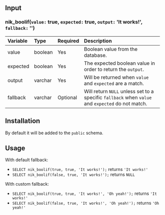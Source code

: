 ## Input

### nik_boolif(`value:` true, `expected:` true, `output:` 'It works!', `fallback:` '')

Variable | Type | Required | Description 
:------- | :--- | -------- | :----------
value | boolean |  Yes | Boolean value from the database.
expected | boolean | Yes | The expected boolean value in order to return the `output`.
output | varchar | Yes | Will be returned when `value` and `expected` are a match.
fallback | varchar | Optional | Will return `NULL` unless set to a specific `fallback` when `value` and `expected` do not match.


## Installation

By default it will be added to the `public` schema.

## Usage
With default fallback:
-  ```SELECT nik_boolif(true, true, 'It works!');``` returns `'It works!'`
-  ```SELECT nik_boolif(false, true, 'It works!');``` returns `NULL`

With custom fallback:
-  ```SELECT nik_boolif(true, true, 'It works!', 'Oh yeah!');``` returns `'It works!'`
-  ```SELECT nik_boolif(false, true, 'It works!', 'Oh yeah!');``` returns `'Oh yeah!'`

